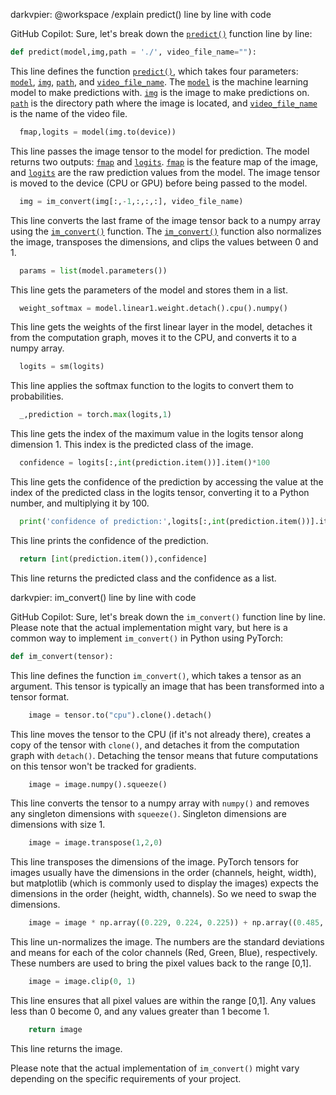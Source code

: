 darkvpier: @workspace /explain predict() line by line with code

GitHub Copilot: Sure, let's break down the [`predict()`](command:_github.copilot.openSymbolInFile?%5B%22ml_app%2Fviews.py%22%2C%22predict()%22%5D "ml_app/views.py") function line by line:

```python
def predict(model,img,path = './', video_file_name=""):
```
This line defines the function [`predict()`](command:_github.copilot.openSymbolInFile?%5B%22ml_app%2Fviews.py%22%2C%22predict()%22%5D "ml_app/views.py"), which takes four parameters: [`model`](command:_github.copilot.openSymbolInFile?%5B%22ml_app%2Fviews.py%22%2C%22model%22%5D "ml_app/views.py"), [`img`](command:_github.copilot.openSymbolInFile?%5B%22ml_app%2Fviews.py%22%2C%22img%22%5D "ml_app/views.py"), [`path`](command:_github.copilot.openSymbolInFile?%5B%22c%3A%2FUsers%2FLenovo%2F.vscode%2Fextensions%2Fms-python.vscode-pylance-2024.4.1%2Fdist%2Ftypeshed-fallback%2Fstdlib%2Fbuiltins.pyi%22%2C%22path%22%5D "c:/Users/Lenovo/.vscode/extensions/ms-python.vscode-pylance-2024.4.1/dist/typeshed-fallback/stdlib/builtins.pyi"), and [`video_file_name`](command:_github.copilot.openSymbolInFile?%5B%22ml_app%2Fviews.py%22%2C%22video_file_name%22%5D "ml_app/views.py"). The [`model`](command:_github.copilot.openSymbolInFile?%5B%22ml_app%2Fviews.py%22%2C%22model%22%5D "ml_app/views.py") is the machine learning model to make predictions with. [`img`](command:_github.copilot.openSymbolInFile?%5B%22ml_app%2Fviews.py%22%2C%22img%22%5D "ml_app/views.py") is the image to make predictions on. [`path`](command:_github.copilot.openSymbolInFile?%5B%22c%3A%2FUsers%2FLenovo%2F.vscode%2Fextensions%2Fms-python.vscode-pylance-2024.4.1%2Fdist%2Ftypeshed-fallback%2Fstdlib%2Fbuiltins.pyi%22%2C%22path%22%5D "c:/Users/Lenovo/.vscode/extensions/ms-python.vscode-pylance-2024.4.1/dist/typeshed-fallback/stdlib/builtins.pyi") is the directory path where the image is located, and [`video_file_name`](command:_github.copilot.openSymbolInFile?%5B%22ml_app%2Fviews.py%22%2C%22video_file_name%22%5D "ml_app/views.py") is the name of the video file.

```python
  fmap,logits = model(img.to(device))
```
This line passes the image tensor to the model for prediction. The model returns two outputs: [`fmap`](command:_github.copilot.openSymbolInFile?%5B%22ml_app%2Fviews.py%22%2C%22fmap%22%5D "ml_app/views.py") and [`logits`](command:_github.copilot.openSymbolInFile?%5B%22ml_app%2Fviews.py%22%2C%22logits%22%5D "ml_app/views.py"). [`fmap`](command:_github.copilot.openSymbolInFile?%5B%22ml_app%2Fviews.py%22%2C%22fmap%22%5D "ml_app/views.py") is the feature map of the image, and [`logits`](command:_github.copilot.openSymbolInFile?%5B%22ml_app%2Fviews.py%22%2C%22logits%22%5D "ml_app/views.py") are the raw prediction values from the model. The image tensor is moved to the device (CPU or GPU) before being passed to the model.

```python
  img = im_convert(img[:,-1,:,:,:], video_file_name)
```
This line converts the last frame of the image tensor back to a numpy array using the [`im_convert()`](command:_github.copilot.openSymbolInFile?%5B%22ml_app%2Fviews.py%22%2C%22im_convert()%22%5D "ml_app/views.py") function. The [`im_convert()`](command:_github.copilot.openSymbolInFile?%5B%22ml_app%2Fviews.py%22%2C%22im_convert()%22%5D "ml_app/views.py") function also normalizes the image, transposes the dimensions, and clips the values between 0 and 1.

```python
  params = list(model.parameters())
```
This line gets the parameters of the model and stores them in a list.

```python
  weight_softmax = model.linear1.weight.detach().cpu().numpy()
```
This line gets the weights of the first linear layer in the model, detaches it from the computation graph, moves it to the CPU, and converts it to a numpy array.

```python
  logits = sm(logits)
```
This line applies the softmax function to the logits to convert them to probabilities.

```python
  _,prediction = torch.max(logits,1)
```
This line gets the index of the maximum value in the logits tensor along dimension 1. This index is the predicted class of the image.

```python
  confidence = logits[:,int(prediction.item())].item()*100
```
This line gets the confidence of the prediction by accessing the value at the index of the predicted class in the logits tensor, converting it to a Python number, and multiplying it by 100.

```python
  print('confidence of prediction:',logits[:,int(prediction.item())].item()*100)  
```
This line prints the confidence of the prediction.

```python
  return [int(prediction.item()),confidence]
```
This line returns the predicted class and the confidence as a list.

darkvpier: im_convert() line by line with code

GitHub Copilot: Sure, let's break down the `im_convert()` function line by line. Please note that the actual implementation might vary, but here is a common way to implement `im_convert()` in Python using PyTorch:

```python
def im_convert(tensor):
```
This line defines the function `im_convert()`, which takes a tensor as an argument. This tensor is typically an image that has been transformed into a tensor format.

```python
    image = tensor.to("cpu").clone().detach()
```
This line moves the tensor to the CPU (if it's not already there), creates a copy of the tensor with `clone()`, and detaches it from the computation graph with `detach()`. Detaching the tensor means that future computations on this tensor won't be tracked for gradients.

```python
    image = image.numpy().squeeze()
```
This line converts the tensor to a numpy array with `numpy()` and removes any singleton dimensions with `squeeze()`. Singleton dimensions are dimensions with size 1.

```python
    image = image.transpose(1,2,0)
```
This line transposes the dimensions of the image. PyTorch tensors for images usually have the dimensions in the order (channels, height, width), but matplotlib (which is commonly used to display the images) expects the dimensions in the order (height, width, channels). So we need to swap the dimensions.

```python
    image = image * np.array((0.229, 0.224, 0.225)) + np.array((0.485, 0.456, 0.406))
```
This line un-normalizes the image. The numbers are the standard deviations and means for each of the color channels (Red, Green, Blue), respectively. These numbers are used to bring the pixel values back to the range [0,1].

```python
    image = image.clip(0, 1)
```
This line ensures that all pixel values are within the range [0,1]. Any values less than 0 become 0, and any values greater than 1 become 1.

```python
    return image
```
This line returns the image.

Please note that the actual implementation of `im_convert()` might vary depending on the specific requirements of your project.

